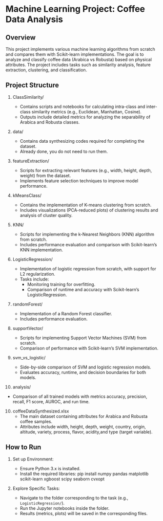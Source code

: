 Machine Learning Project: Coffee Data Analysis
==============================================

Overview
--------
This project implements various machine learning algorithms from scratch and compares them with Scikit-learn implementations. 
The goal is to analyze and classify coffee data (Arabica vs Robusta) based on physical attributes. 
The project includes tasks such as similarity analysis, feature extraction, clustering, and classification.

Project Structure
-----------------
1. ClassSimilarity/
   - Contains scripts and notebooks for calculating intra-class and inter-class similarity metrics 
     (e.g., Euclidean, Manhattan, Cosine).
   - Outputs include detailed metrics for analyzing the separability of Arabica and Robusta classes.

2. data/
   - Contains data synthesizing codes required for completing the dataset.
   - Already done, you do not need to run them.

3. featureExtraction/
   - Scripts for extracting relevant features (e.g., width, height, depth, weight) from the dataset.
   - Implements feature selection techniques to improve model performance.

4. kMeansClass/
   - Contains the implementation of K-means clustering from scratch.
   - Includes visualizations (PCA-reduced plots) of clustering results and analysis of cluster quality.

5. KNN/
   - Scripts for implementing the k-Nearest Neighbors (KNN) algorithm from scratch.
   - Includes performance evaluation and comparison with Scikit-learn’s KNN implementation.

6. LogisticRegression/
   - Implementation of logistic regression from scratch, with support for L2 regularization.
   - Tasks include:
     - Monitoring training for overfitting.
     - Comparison of runtime and accuracy with Scikit-learn’s LogisticRegression.

7. randomForest/
   - Implementation of a Random Forest classifier.
   - Includes performance evaluation.


8. supportVector/
   - Scripts for implementing Support Vector Machines (SVM) from scratch.
   - Comparison of performance with Scikit-learn’s SVM implementation.

9. svm_vs_logistic/
   - Side-by-side comparison of SVM and logistic regression models.
   - Evaluates accuracy, runtime, and decision boundaries for both models.
   
10. analysis/
   - Comparison of all trained models with metrics accuracy, precision, recall, F1 score, AUROC, and run time. 

10. coffeeDataSynthesized.xlsx
    - The main dataset containing attributes for Arabica and Robusta coffee samples.
    - Attributes include width, height, depth, weight, country, origin, altitude, variety, process, flavor, acidity,and type (target variable).

How to Run
----------
1. Set up Environment:
   - Ensure Python 3.x is installed.
   - Install the required libraries:
     pip install numpy pandas matplotlib scikit-learn xgboost scipy seaborn cvxopt

2. Explore Specific Tasks:
   - Navigate to the folder corresponding to the task (e.g., `LogisticRegression/`).
   - Run the Jupyter notebooks inside the folder.
   - Results (metrics, plots) will be saved in the corresponding files.





